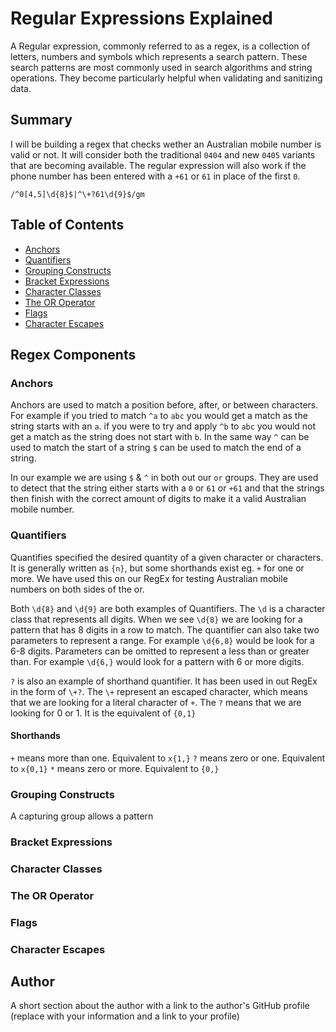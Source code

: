 # Regular Expressions Explained

A Regular expression, commonly referred to as a regex, is a collection of letters, numbers and symbols which represents a search pattern. These search patterns are most commonly used in search algorithms and string operations. They become particularly helpful when validating and sanitizing data.

## Summary

I will be building a regex that checks wether an Australian mobile number is valid or not. It will consider both the traditional `0404` and new `0405` variants that are becoming available. The regular expression will also work if the phone number has been entered with a `+61` or `61` in place of the first `0`.

```
/^0[4,5]\d{8}$|^\+?61\d{9}$/gm
```

## Table of Contents

- [Anchors](#anchors)
- [Quantifiers](#quantifiers)
- [Grouping Constructs](#grouping-constructs)
- [Bracket Expressions](#bracket-expressions)
- [Character Classes](#character-classes)
- [The OR Operator](#the-or-operator)
- [Flags](#flags)
- [Character Escapes](#character-escapes)

## Regex Components

### Anchors

Anchors are used to match a position before, after, or between characters. For example if you tried to match `^a` to `abc` you would get a match as the string starts with an `a`. if you were to try and apply `^b` to `abc` you would not get a match as the string does not start with `b`. In the same way `^` can be used to match the start of a string `$` can be used to match the end of a string.

In our example we are using `$` & `^` in both out our `or` groups. They are used to detect that the string either starts with a `0` or `61` or `+61` and that the strings then finish with the correct amount of digits to make it a valid Australian mobile number.

### Quantifiers

Quantifies specified the desired quantity of a given character or characters. It is generally written as `{n}`, but some shorthands exist eg. `+` for one or more. We have used this on our RegEx for testing Australian mobile numbers on both sides of the or.

Both `\d{8}` and `\d{9}` are both examples of Quantifiers. The `\d` is a character class that represents all digits. When we see `\d{8}` we are looking for a pattern that has 8 digits in a row to match. The quantifier can also take two parameters to represent a range. For example `\d{6,8}` would be look for a 6-8 digits. Parameters can be omitted to represent a less than or greater than. For example `\d{6,}` would look for a pattern with 6 or more digits.

`?` is also an example of shorthand quantifier. It has been used in out RegEx in the form of `\+?`. The `\+` represent an escaped character, which means that we are looking for a literal character of `+`. The `?` means that we are looking for 0 or 1. It is the equivalent of `{0,1}`

#### Shorthands

`+` means more than one. Equivalent to `x{1,}`
`?` means zero or one. Equivalent to `x{0,1}`
`*` means zero or more. Equivalent to `{0,}`

### Grouping Constructs

A capturing group allows a pattern

### Bracket Expressions

### Character Classes

### The OR Operator

### Flags

### Character Escapes

## Author

A short section about the author with a link to the author's GitHub profile (replace with your information and a link to your profile)
